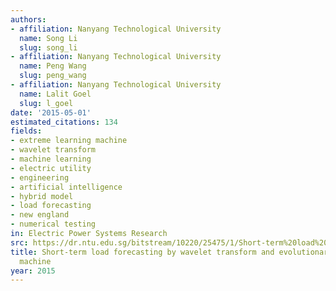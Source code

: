 ```yaml
---
authors:
- affiliation: Nanyang Technological University
  name: Song Li
  slug: song_li
- affiliation: Nanyang Technological University
  name: Peng Wang
  slug: peng_wang
- affiliation: Nanyang Technological University
  name: Lalit Goel
  slug: l_goel
date: '2015-05-01'
estimated_citations: 134
fields:
- extreme learning machine
- wavelet transform
- machine learning
- electric utility
- engineering
- artificial intelligence
- hybrid model
- load forecasting
- new england
- numerical testing
in: Electric Power Systems Research
src: https://dr.ntu.edu.sg/bitstream/10220/25475/1/Short-term%20load%20forecasting%20by%20wavelet%20transform.pdf
title: Short-term load forecasting by wavelet transform and evolutionary extreme learning
  machine
year: 2015
---
```

